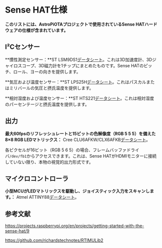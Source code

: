 # Sense HAT仕様
<!-- # Sense HAT Specifications -->

**このリストには、AstroPiOTAプロジェクトで使用されているSense HATハードウェアの仕様が含まれています。**
<!-- **This list contains the specifications for the Sense HAT hardware that's used in the AstroPiOTA project.** -->

## I²Cセンサー
<!-- ## I²C Sensors -->

**慣性測定センサー：**ST LSM9DS1[データシート](http://www.st.com/web/en/resource/technical/document/datasheet/DM00103319.pdf)。これは3D加速度計、3Dジャイロスコープ、3D磁力計を1チップにまとめたものです。Sense HATのピッチ、ロール、ヨーの向きを提供します。
<!-- Inertial measurement sensor: ST LSM9DS1 [data sheet](http://www.st.com/web/en/resource/technical/document/datasheet/DM00103319.pdf). This is a 3D accelerometer, 3D gyroscope and 3D magnetometer combined in one chip.   It provides the pitch, roll and yaw orientation of Sense HAT. -->

**気圧および温度センサー：**ST LPS25H[データシート](http://www.st.com/web/en/resource/technical/document/datasheet/DM00066332.pdf)。これはパスカルまたはミリバールの気圧と摂氏温度を提供します。
<!-- Barometric pressure and temperature sensor: ST LPS25H [data sheet](http://www.st.com/web/en/resource/technical/document/datasheet/DM00066332.pdf). This provides a measurement of air pressure in Pascals or Millibars, plus, temperature in centigrade. -->

**相対湿度および温度センサー：**ST HTS221[データシート](http://www.farnell.com/datasheets/1836732.pdf)。これは相対湿度のパーセンテージと摂氏温度を提供します。
<!-- Relative humidity and temperature sensor: ST HTS221 [data sheet](http://www.farnell.com/datasheets/1836732.pdf). This provides the percentage of relative humidity, as well as, the temperature in centigrade. -->

## 出力
<!-- ## Outputs -->

**最大60fpsのリフレッシュレートと15ビットの色解像度（RGB 5 5 5）を備えた8×8 RGB LEDマトリックス：** Cree CLU6AFKW/CLX6AFKB[データシート](http://www.cree.com/sitecore%20modules/web/~/media/Files/Cree/LED%20Components%20and%20Modules/HB/Data%20Sheets/CLX6AFKB.pdf)。
<!-- 8×8 RGB LED matrix with ~60fps refresh rate and 15-bit colour resolution (RGB 5 5 5): Cree CLU6AFKW/CLX6AFKB [data sheet](http://www.cree.com/sitecore%20modules/web/~/media/Files/Cree/LED%20Components%20and%20Modules/HB/Data%20Sheets/CLX6AFKB.pdf) -->

各ピクセルが16ビット（RGB 5 6 5）の場合、フレームバッファドライバ`/dev/fb1`からアクセスできます。これは、Sense HATがHDMIモニターに接続していない限り、本物の視覚的出力形式です。
<!-- Accessible via frame buffer driver /dev/fb1 where each pixel is 16 bit (RGB 5 6 5). This is the only real form of visual output that the Sense HAT has unless plugged into an HDMI monitor -->

## マイクロコントローラ
<!-- ## Micro controller -->

**小型MCUがLEDマトリックスを駆動し、ジョイスティック入力をスキャンします。：** Atmel ATTINY88[データシート](http://www.atmel.com/Images/doc8008.pdf)。
<!-- A small MCU drives the LED matrix and scans for joystick input: Atmel ATTINY88 [data sheet](http://www.atmel.com/Images/doc8008.pdf) -->


## 参考文献
<!-- ## References -->

https://projects.raspberrypi.org/en/projects/getting-started-with-the-sense-hat/9

https://github.com/richardstechnotes/RTIMULib2
